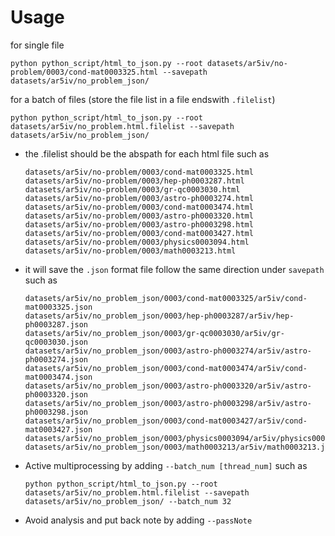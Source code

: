 # Usage
for single file
```
python python_script/html_to_json.py --root datasets/ar5iv/no-problem/0003/cond-mat0003325.html --savepath datasets/ar5iv/no_problem_json/ 
```
for a batch of files (store the file list in a file endswith `.filelist`)

```
python python_script/html_to_json.py --root datasets/ar5iv/no_problem.html.filelist --savepath datasets/ar5iv/no_problem_json/ 
```

- the .filelist should be the abspath for each html file such as 

  ```
  datasets/ar5iv/no-problem/0003/cond-mat0003325.html
  datasets/ar5iv/no-problem/0003/hep-ph0003287.html
  datasets/ar5iv/no-problem/0003/gr-qc0003030.html
  datasets/ar5iv/no-problem/0003/astro-ph0003274.html
  datasets/ar5iv/no-problem/0003/cond-mat0003474.html
  datasets/ar5iv/no-problem/0003/astro-ph0003320.html
  datasets/ar5iv/no-problem/0003/astro-ph0003298.html
  datasets/ar5iv/no-problem/0003/cond-mat0003427.html
  datasets/ar5iv/no-problem/0003/physics0003094.html
  datasets/ar5iv/no-problem/0003/math0003213.html
  ```

- it will save the `.json` format file follow the same direction under `savepath` such as 

  ```
  datasets/ar5iv/no_problem_json/0003/cond-mat0003325/ar5iv/cond-mat0003325.json
  datasets/ar5iv/no_problem_json/0003/hep-ph0003287/ar5iv/hep-ph0003287.json
  datasets/ar5iv/no_problem_json/0003/gr-qc0003030/ar5iv/gr-qc0003030.json
  datasets/ar5iv/no_problem_json/0003/astro-ph0003274/ar5iv/astro-ph0003274.json
  datasets/ar5iv/no_problem_json/0003/cond-mat0003474/ar5iv/cond-mat0003474.json
  datasets/ar5iv/no_problem_json/0003/astro-ph0003320/ar5iv/astro-ph0003320.json
  datasets/ar5iv/no_problem_json/0003/astro-ph0003298/ar5iv/astro-ph0003298.json
  datasets/ar5iv/no_problem_json/0003/cond-mat0003427/ar5iv/cond-mat0003427.json
  datasets/ar5iv/no_problem_json/0003/physics0003094/ar5iv/physics0003094.json
  datasets/ar5iv/no_problem_json/0003/math0003213/ar5iv/math0003213.json
  ```

- Active multiprocessing by adding `--batch_num [thread_num]` such as 

  `python python_script/html_to_json.py --root datasets/ar5iv/no_problem.html.filelist --savepath datasets/ar5iv/no_problem_json/ --batch_num 32` 

- Avoid analysis and put back note by adding `--passNote`